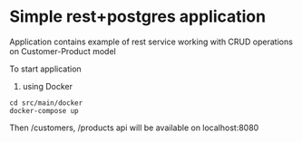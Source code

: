 # Simple rest+postgres application 

Application contains  example of rest service working with 
CRUD operations on Customer-Product model

To start application 
1) using Docker 
```
cd src/main/docker
docker-compose up
```
Then /customers, /products api will be available on localhost:8080

